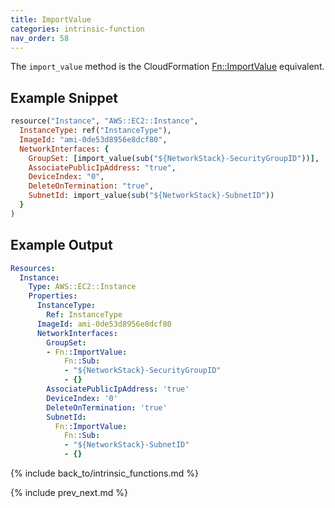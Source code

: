 ```yaml
---
title: ImportValue
categories: intrinsic-function
nav_order: 58
---
```


The `import_value` method is the CloudFormation [Fn::ImportValue](https://docs.aws.amazon.com/AWSCloudFormation/latest/UserGuide/intrinsic-function-reference-importvalue.html) equivalent.

## Example Snippet

```ruby
resource("Instance", "AWS::EC2::Instance",
  InstanceType: ref("InstanceType"),
  ImageId: "ami-0de53d8956e8dcf80",
  NetworkInterfaces: {
    GroupSet: [import_value(sub("${NetworkStack}-SecurityGroupID"))],
    AssociatePublicIpAddress: "true",
    DeviceIndex: "0",
    DeleteOnTermination: "true",
    SubnetId: import_value(sub("${NetworkStack}-SubnetID"))
  }
)
```

## Example Output

```yaml
Resources:
  Instance:
    Type: AWS::EC2::Instance
    Properties:
      InstanceType:
        Ref: InstanceType
      ImageId: ami-0de53d8956e8dcf80
      NetworkInterfaces:
        GroupSet:
        - Fn::ImportValue:
            Fn::Sub:
            - "${NetworkStack}-SecurityGroupID"
            - {}
        AssociatePublicIpAddress: 'true'
        DeviceIndex: '0'
        DeleteOnTermination: 'true'
        SubnetId:
          Fn::ImportValue:
            Fn::Sub:
            - "${NetworkStack}-SubnetID"
            - {}
```

{% include back_to/intrinsic_functions.md %}

{% include prev_next.md %}
